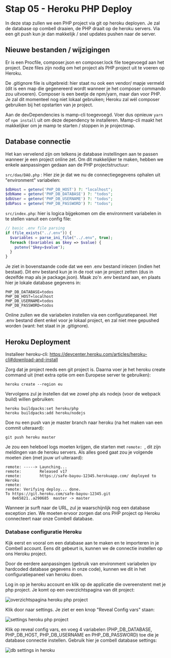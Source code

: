 # Stap 05 - Heroku PHP Deploy

In deze stap zullen we een PHP project via git op heroku deployen. Je zal de database op combell draaien, de PHP draait op de heroku servers. Via een git push kun je dan makkelijk / snel updates pushen naar de server.

## Nieuwe bestanden / wijzigingen

Er is een Procfile, composer.json en composer.lock file toegevoegd aan het project. Deze files zijn nodig om het project als PHP project uit te voeren op Heroku.

De .gitignore file is uitgebreid: hier staat nu ook een vendor/ mapje vermeld (dit is een map die gegenereerd wordt wanneer je het composer commando zou uitvoeren). Composer is een beetje de npm/yarn, maar dan voor PHP. Je zal dit momenteel nog niet lokaal gebruiken; Heroku zal wél composer gebruiken bij het opstarten van je project.

Aan de devDependencies is mamp-cli toegevoegd. Voer dus opnieuw `yarn` of `npm install` uit om deze dependency te installeren. Mamp-cli maakt het makkelijker om je mamp te starten / stoppen in je projectmap.

## Database connectie

Het kan vervelend zijn om telkens je database instellingen aan te passen wanneer je een project online zet. Om dit makkelijker te maken, hebben we enkele aanpassingen gedaan aan de PHP projectstructuur:

`src/dao/DAO.php` : Hier zie je dat we nu de connectiegegevens ophalen uit "environment" variabelen:

```php
$dbHost = getenv('PHP_DB_HOST') ?: "localhost";
$dbName = getenv('PHP_DB_DATABASE') ?: "todos";
$dbUser = getenv('PHP_DB_USERNAME') ?: "todos";
$dbPass = getenv('PHP_DB_PASSWORD') ?: "todos";
```

`src/index.php`: hier is logica bijgekomen om die environment variabelen in te stellen vanuit een config file:

```php
// basic .env file parsing
if (file_exists("../.env")) {
  $variables = parse_ini_file("../.env", true);
  foreach ($variables as $key => $value) {
    putenv("$key=$value");
  }
}
```

Je ziet in bovenstaande code dat we een .env bestand inlezen (indien het bestaat). Dit env bestand kun je in de root van je project zetten (dus in dezelfde map als je package.json). Maak zo'n .env bestand aan, en plaats hier je lokale database gegevens in:

```
PHP_DB_DATABASE=todos
PHP_DB_HOST=localhost
PHP_DB_USERNAME=todos
PHP_DB_PASSWORD=todos
```

Online zullen we die variabelen instellen via een configuratiepaneel. Het .env bestand dient enkel voor je lokaal project, en zal niet mee gepushed worden (want: het staat in je .gitignore).

## Heroku Deployment

Installeer heroku-cli: https://devcenter.heroku.com/articles/heroku-cli#download-and-install

Zorg dat je project reeds een git project is. Daarna voer je het heroku create command uit (met extra optie om een Europese server te gebruiken):

```
heroku create --region eu
```

Vervolgens zul je instellen dat we zowel php als nodejs (voor de webpack build) willen gebruiken:

```
heroku buildpacks:set heroku/php
heroku buildpacks:add heroku/nodejs
```

Doe nu een push van je master branch naar heroku (na het maken van een commit uiteraard):

```
git push heroku master
```

Je zou een heleboel logs moeten krijgen, die starten met `remote: `, dit zijn meldingen van de heroku servers. Als alles goed gaat zou je volgende moeten zien (met jouw url uiteraard):

```
remote: -----> Launching...
remote:        Released v17
remote:        https://safe-bayou-12345.herokuapp.com/ deployed to Heroku
remote:
remote: Verifying deploy... done.
To https://git.heroku.com/safe-bayou-12345.git
   0e65821..a290685  master -> master
```

Wanneer je surft naar de URL, zul je waarschijnlijk nog een database exception zien. We moeten ervoor zorgen dat ons PHP project op Heroku connecteert naar onze Combell database.

### Database configuratie Heroku

Kijk eerst en vooral om een database aan te maken en te importeren in je Combell account. Eens dit gebeurt is, kunnen we de connectie instellen op ons Heroku project.

Door de eerdere aanpassingen (gebruik van environment variabelen ipv hardcoded database gegevens in onze code), kunnen we dit in het configuratiepaneel van heroku doen.

Log in op je heroku account en klik op de applicatie die overeenstemt met je php project. Je komt op een overzichtspagina van dit project:

![overzichtspagina heroku php project](../images/heroku-db-01.png)

Klik door naar settings. Je ziet er een knop "Reveal Config vars" staan:

![settings heroku php project](../images/heroku-db-02.png)

Klik op reveal config vars, en voeg 4 variabelen (PHP_DB_DATABASE, PHP_DB_HOST, PHP_DB_USERNAME en PHP_DB_PASSWORD) toe die je database connectie instellen. Gebruik hier je combell database settings:

![db settings in heroku](../images/heroku-db-03.png)

